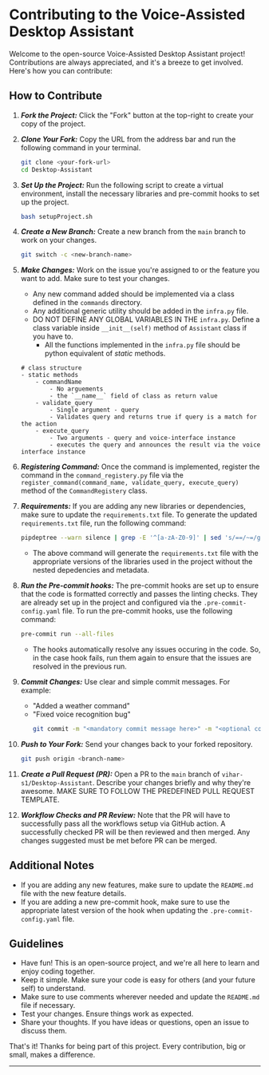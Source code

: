 # Contributing to the Voice-Assisted Desktop Assistant

Welcome to the open-source Voice-Assisted Desktop Assistant project! Contributions are always appreciated, and it's a breeze to get involved. Here's how you can contribute:

## How to Contribute

1. **_Fork the Project:_** Click the "Fork" button at the top-right to create your copy of the project.

2. **_Clone Your Fork:_** Copy the URL from the address bar and run the following command in your terminal.

    ```bash
    git clone <your-fork-url>
    cd Desktop-Assistant
    ```
3. **_Set Up the Project:_** Run the following script to create a virtual environment, install the necessary libraries and pre-commit hooks to set up the project. 

    ```bash
    bash setupProject.sh
    ```

4. **_Create a New Branch:_** Create a new branch from the `main` branch to work on your changes.

    ```bash
    git switch -c <new-branch-name>
    ```

5. **_Make Changes:_** Work on the issue you're assigned to or the feature you want to add. Make sure to test your changes.
   - Any new command added should be implemented via a class defined in the `commands` directory.
   - Any additional generic utility should be added in the `infra.py` file.
   - DO NOT DEFINE ANY GLOBAL VARIABLES IN THE `infra.py`. Define a class variable inside `__init__(self)` method of `Assistant` class if you have to.
     - All the functions implemented in the `infra.py` file should be python equivalent of _static_ methods.

    ```
    # class structure
    - static methods
        - commandName
            - No arguements
            - the `__name__` field of class as return value
        - validate_query
            - Single argument - query
            - Validates query and returns true if query is a match for the action
        - execute_query
            - Two arguments - query and voice-interface instance
            - executes the query and announces the result via the voice interface instance
    ```

6. **_Registering Command:_** Once the command is implemented, register the command in the `command_registery.py` file via the `register_command(command_name, validate_query, execute_query)` method of the `CommandRegistery` class.

7. **_Requirements:_** If you are adding any new libraries or dependencies, make sure to update the `requirements.txt` file. To generate the updated `requirements.txt` file, run the following command:

    ```bash
    pipdeptree --warn silence | grep -E '^[a-zA-Z0-9]' | sed 's/==/~=/g' > requirements.txt
    ```
    - The above command will generate the `requirements.txt` file with the appropriate versions of the libraries used in the project without the nested depedencies and metadata.

8. **_Run the Pre-commit hooks:_** The pre-commit hooks are set up to ensure that the code is formatted correctly and passes the linting checks. They are already set up in the project and configured via the `.pre-commit-config.yaml` file. To run the pre-commit hooks, use the following command:
     ```bash
     pre-commit run --all-files
     ```
   - The hooks automatically resolve any issues occuring in the code. So, in the case hook fails, run them again to ensure that the issues are resolved in the previous run.

7. **_Commit Changes:_** Use clear and simple commit messages. For example:
    - "Added a weather command"
    - "Fixed voice recognition bug"
        ```bash
        git commit -m "<mandatory commit message here>" -m "<optional commit description here>"
        ```

8. **_Push to Your Fork:_** Send your changes back to your forked repository.

    ```bash
    git push origin <branch-name>
    ```

9. **_Create a Pull Request (PR):_** Open a PR to the `main` branch of `vihar-s1/Desktop-Assistant`. Describe your changes briefly and why they're awesome. MAKE SURE TO FOLLOW THE PREDEFINED PULL REQUEST TEMPLATE.

10. **_Workflow Checks and PR Review:_** Note that the PR will have to successfully pass all the workflows setup via GitHub action. A successfully checked PR
    will be then reviewed and then merged. Any changes suggested must be met before PR can be merged.

## Additional Notes

- If you are adding any new features, make sure to update the `README.md` file with the new feature details.
- If you are adding a new pre-commit hook, make sure to use the appropriate latest version of the hook when updating the `.pre-commit-config.yaml` file.

## Guidelines

- Have fun! This is an open-source project, and we're all here to learn and enjoy coding together.
- Keep it simple. Make sure your code is easy for others (and your future self) to understand.
- Make sure to use comments wherever needed and update the `README.md` file if necessary.
- Test your changes. Ensure things work as expected.
- Share your thoughts. If you have ideas or questions, open an issue to discuss them.

That's it! Thanks for being part of this project. Every contribution, big or small, makes a difference.

---
